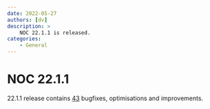 ```yaml
---
date: 2022-05-27
authors: [dv]
description: >
    NOC 22.1.1 is released.
categories:
    - General
---
```


# NOC 22.1.1

22.1.1 release contains [43](https://code.getnoc.com/noc/noc/merge_requests?scope=all&state=merged&milestone_title=22.1.1) bugfixes, optimisations and improvements.
